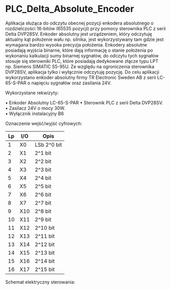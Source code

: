 # PLC_Delta_Absolute_Encoder

Aplikacja służąca do odczytu obecnej pozycji enkodera absolutnego o rozdzielczości 16-bitów (65535 pozycji) przy pomocy sterownika PLC z serii Delta DVP28SV. Enkoder absolutny jest urządzeniem, który odczytuję aktualny kąt położenie wału np. silnika, jest wykorzystywany tam gdzie jest wymagana bardzo wysoka precyzja położenia. Enkodery absolutne posiadają wyjścia binarne, które dają informację o stanie położenia po wykonaniu kalkulacji sumy binarnej sygnałów, do odczytu tych sygnałów stosuje się sterowniki PLC, które posiadają dedykowane złącze typu LPT np. Siemens SIMATIC S5-95U. Ze względu na ogroniczenia sterownika DVP28SV, aplikacja tylko i wyłącznie odczytuję pozycję. Do celu aplikacji wykorzystano enkoder absolutny firmy TR Electronic Sweden AB z serii LC-65-S-PAR o napięciu sygnałów oraz zasilania 24V.

Wykorzystane rekwizyty:

•	Enkoder Absolutny LC-65-S-PAR
•	Sterownik PLC z serii Delta DVP28SV.<br />
•	Zasilacz 24V o mocy 30W.<br />
•	Wyłącznik instalacyjny B6<br />

Oznaczenie wejść/wyjść cyfrowych:

|Lp|	I/O|	Opis|
| --- | --- | --- |
|1|	X0|	LSb 2^0 bit|
|2|	X1|	2^1 bit|
|3|	X2|	2^2 bit|
|4|	X3|	2^3 bit|
|5|	X4|	2^4 bit|
|6|	X5|	2^5 bit|
|7|	X6|	2^6 bit|
|8|	X7|	2^7 bit|
|9|	X10|	2^8 bit|
|10|	X11|	2^9 bit|
|11|	X12|	2^10 bit|
|12|	X13|	2^11 bit|
|13|	X14|	2^12 bit|
|14|	X15|	2^13 bit|
|15|	X16|	2^14 bit|
|16|	X17|	2^15 bit|

Schemat elektryczny sterowania:
